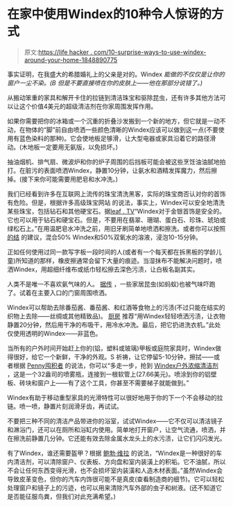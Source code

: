 # 在家中使用Windex的10种令人惊讶的方式

> 原文:[https://life hacker . com/10-surprise-ways-to-use-windex-around-your-home-1848890775](https://lifehacker.com/10-surprising-ways-to-use-windex-around-your-home-1848890775)

事实证明，在我盛大的希腊婚礼上的父亲是对的。Windex *能做的不仅仅是让你的窗户一尘不染。(B 但是不要直接喷在你的皮肤上——他在那部分说错了。)*

从搬动笨重的家具和解开卡住的拉链到清洁珠宝和驱除昆虫，还有许多其他方法可以让这个价值4美元的超级清洁剂在你家周围发挥作用。

如果你需要把你的冰箱或一个沉重的折叠沙发搬到一个新的地方，但它就是一动不动，在物体的“脚”前自由喷洒一些颜色清晰的Windex应该可以做到这一点(不要使用有蓝色染料的那种)。它会使地板足够滑，让大型电器或家具沿着它的路径滑动。(木地板一定要用无氨版，以免损坏。)

抽油烟机、排气扇、微波炉和你的炉子周围的后挡板可能会被这些烹饪油油腻地拍打。在脏污的表面喷洒Windex，静置10分钟，让氨水和酒精发挥魔力，然后擦掉。(接下来你可能需要用肥皂和水冲洗。)

我们已经看到许多在互联网上流传的珠宝清洗黑客，实际的珠宝商否认对你的首饰有危险。但是，根据许多高级珠宝网站 的说法，事实上，Windex可以安全地清洗某些珠宝，包括钻石和其他硬宝石。据[leaf . TV](https://www.leaf.tv/articles/how-to-clean-jewelry-with-windex/)“Windex对于金银首饰是安全的。它也可以用于钻石和硬宝石。但是，不要用在翡翠、珊瑚、蛋白石、珍珠、琥珀或绿松石上。”在用温肥皂水冲洗之前，用旧牙刷简单地喷洒和擦洗。或者你可以按照 [的结](https://www.theknot.com/content/how-to-clean-diamond-ring-at-home) 的建议，混合50% Windex和50%双氧水的溶液，浸泡10-15分钟。

正如任何使用过同一款写字板一段时间的人(或者有一个每天都在拆黑板的学龄儿童)所知道的那样，橡皮擦通常会留下大量的痕迹。当湿抹布不能解决问题时，喷洒Windex，用超细纤维布或纸巾轻松擦去深色污渍，让白板名副其实。

人类不是唯一不喜欢氨气味的人。 [据传](https://pestweek.com/does-windex-kill-ants/) ，一些家居昆虫(如蚂蚁)也被气味吓跑了。试着在主要入口的门窗周围喷洒。

Windex可以帮助去除番茄酱、番茄酱、和红酒等食物上的污渍(不过只能在结实的织物上去除——丝绸或其他精致品)。 [厨房](https://www.thekitchn.com/windex-uses-tips-23048377) 推荐“用Windex轻轻喷洒污渍，让衣物静置20分钟，然后用干净的布吸干，用冷水冲洗。最后，把它扔进洗衣机。”此处仅使用透明的Windex——非蓝色。

当所有的户外时间开始赶上你的(铝，塑料或玻璃)甲板或庭院家具时，Windex做得很好，给它一个新鲜，干净的外观。S 祈祷，让它停留5-10分钟，擦拭——或者根据 [Penny囤积者](https://www.thepennyhoarder.com/save-money/windex-uses/) 的说法，你可以“多走一步，抢到 [Windex户外浓缩清洁剂](https://redirect.viglink.com/?key=2508a3f68320af4cc0f282fdaa75a5ec&out=https%3A%2F%2Fwww.walmart.com%2Fip%2FWindex-Outdoor-Concentrated-Cleaner-32-fl-oz%2F16664824) ，这是一个32盎司的喷雾瓶，连接到一根软管上(27.66美元)。喷涂到你的铝壁板、砖块和窗户上——有了这个工具，你甚至不需要梯子就能做到。”

Windex有助于移动重型家具的光滑特性可以很好地用于你的下一个不会移动的拉链。喷一喷，静置片刻润滑牙齿，再试试。

不要把三种不同的清洁产品带进你的浴室，试试Windex——它不仅可以清洁镜子和淋浴门，还可以在厕所和浴缸内使用。简单地打开窗户，让空气流通，喷洒，并在擦洗前静置几分钟。它还能有效去除金属水龙头上的水污渍，让它们闪闪发光。

有了Windex，谁还需要盔甲？根据 [鲍勃·维拉](https://www.bobvila.com/slideshow/10-things-you-didn-t-know-windex-can-do-48687) 的说法，“Windex是一种很好的车内清洁剂，可以清除窗户、仪表板、方向盘和室内装潢上的积垢。它不油腻，所以不会让任何东西变得光滑，也不会损坏室内装潢和人造木材表面。”虽然Windex会导致皮革变色，但你的汽车内饰很可能不是真皮(查看制造商的细节)。它可以轻松处理窗户和镜子上的污迹，也可以用来清除汽车外部的虫子和树液。(还不知道它是否能征服鸟粪，但我们对此充满希望。)